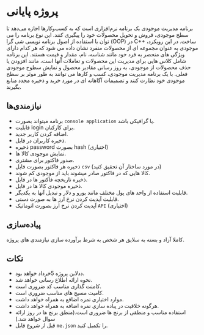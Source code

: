 # پروژه پایانی
برنامه مدیریت موجودی یک برنامه نرم‌افزاری است که به کسب‌وکارها اجازه می‌دهد تا سطح موجودی، فروش و تحویل محصولات خود را پیگیری کنند. این نوع برنامه را می توان با استفاده از اصول برنامه نویسی شی گرا (OOP) در C++ ساخت. در این رویکرد، موجودی به عنوان مجموعه ای از محصولات منفرد نشان داده می شود که هر کدام دارای ویژگی های منحصر به فرد خود مانند شناسه، نام، مقدار و قیمت هستند. این برنامه شامل کلاس هایی برای مدیریت این محصولات و تعاملات آنها است، مانند افزودن یا حذف محصولات از موجودی، به روز رسانی مقادیر محصول و نمایش سطوح موجودی فعلی. با یک برنامه مدیریت موجودی، کسب و کارها می توانند به طور موثر بر سطح موجودی خود نظارت کنند و تصمیمات آگاهانه ای در مورد خرید و ذخیره مجدد منابع بگیرند.  

## نیازمندی‌ها
- برنامه میتواند بصورت ``console application`` یا گرافیکی باشد.
- قابلیت login برای کارکنان.
- اضافه کردن کاربر جدید.
- ذخیره کاربران در فایل.
- ذخیره password بصورت hash (اختیاری)
- نمایش موجودی کالا ها.
- صدور فاکتور برای مشتری.
- ذخیره هر فاکتور بصورت فایل ``csv`` (در مورد ساختار آن تحقیق کنید)
- کالا هایی که در فاکتور صادر میشوند باید از موجودی کم شوند.
- ذخیره تاریخچه فاکتور ها در فایل.
- ذخیره موجودی کالا ها در فایل.
- قابلیت استفاده از واحد های پول مختلف مانند یورو و دلار و تبدیل آنها به یکدیگر.
- قابلیت آپدیت کردن نرخ ارز ها به صورت دستی.
- آپدیت کردن نرخ ارز بصورت اتوماتیک ``API`` (اختیاری)

## پیاده‌سازی
کاملا آزاد و بسته به سلایق هر شخص به شرط برآورده سازی نیازمندی های پروژه.

## نکات
- ددلاین پروژه 5خرداد خواهد بود.
- نحوه ارائه اطلاع رسانی خواهد شد.
- کامنت گذاری مناسب کد ضروری است.
- کامیت مسیج های مناسب ضروری است.
- موارد اختیاری نمره اضاقع به همراه خواهد داشت.
- هرگونه خلاقیت در پباده سازی نمره اضافه به همراه خواهد داشت.
- استفاده مناسب و منطقی از برنچ ها ضروری است.(منطق برنچ ها در روز ارائه سوال خواهد شد.)
- قبل از شروع فایل ``me.json`` را تکمیل کنید.

